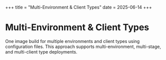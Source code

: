 +++
title = "Multi-Environment & Client Types"
date = 2025-06-14
+++

# Multi-Environment & Client Types

One image build for multiple environments and client types using configuration files. This approach supports multi-environment, multi-stage, and multi-client type deployments.
